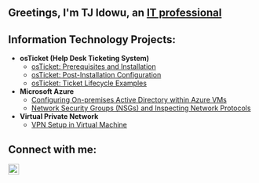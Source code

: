 ## Greetings, I'm TJ Idowu, an <a href="https://www.linkedin.com/in/tj-idowu/">IT professional </a> 

<h2>Information Technology Projects:</h2>

- <b>osTicket (Help Desk Ticketing System)</b>
  - [osTicket: Prerequisites and Installation](https://github.com/TheTJIdowu/osticket-prereqs)
  - [osTicket: Post-Installation Configuration](https://github.com/TheTJIdowu/osticket-post-install-config)
  - [osTicket: Ticket Lifecycle Examples](https://github.com/TheTJIdowu/osticket-ticket-lifecycle)
- <b>Microsoft Azure</b>
  - [Configuring On-premises Active Directory within Azure VMs](https://github.com/TheTJIdowu)
  - [Network Security Groups (NSGs) and Inspecting Network Protocols](https://github.com/TheTJIdowu)
- <b>Virtual Private Network</b>
  - [VPN Setup in Virtual Machine ](https://github.com/TheTJIdowu)

<h2>Connect with me:</h2>
<a href="https://www.linkedin.com/in/tj-idowu/"><img align="left" alt="Josh | LinkedIn" width="22px" src="https://cdn.jsdelivr.net/npm/simple-icons@v3/icons/linkedin.svg" /></a>

